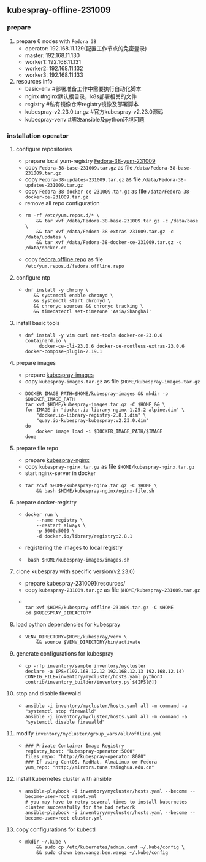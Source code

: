 ## kubespray-offline-231009

### prepare
1. prepare 6 nodes with `Fedora 38`
    * operator: 192.168.11.129(配置工作节点的免密登录)
    * master: 192.168.11.130
    * worker1: 192.168.11.131
    * worker2: 192.168.11.132
    * worker3: 192.168.11.133
2. resources info
    * basic-env #部署准备工作中需要执行自动化脚本
    * nginx #nginx默认根目录，k8s部署相关的文件
    * registry #私有镜像仓库registry镜像及部署脚本
    * kubespray-v2.23.0.tar.gz #官方kubespray-v2.23.0源码
    * kubespray-venv #解决ansible及python环境问题

### installation operator
1. configure repositories
    * prepare local yum-registry [Fedora-38-yum-231009](resources/Fedora-38-yum-231009.md)
    * copy `Fedora-38-base-231009.tar.gz` as file `/data/Fedora-38-base-231009.tar.gz`
    * copy `Fedora-38-updates-231009.tar.gz` as file `/data/Fedora-38-updates-231009.tar.gz`
    * copy `Fedora-38-docker-ce-231009.tar.gz` as file `/data/Fedora-38-docker-ce-231009.tar.gz`
    * remove all repo configuration
    * ```shell
      rm -rf /etc/yum.repos.d/* \
          && tar xvf /data/Fedora-38-base-231009.tar.gz -c /data/base \
          && tar xvf /data/Fedora-38-extras-231009.tar.gz -c /data/updates \
          && tar xvf /data/Fedora-38-docker-ce-231009.tar.gz -c /data/docker-ce
      ```
    * copy [fedora.offline.repo](resources/fedora.offline.repo.md) as file `/etc/yum.repos.d/fedora.offline.repo`
2. configure ntp
    * ```shell
      dnf install -y chrony \
         && systemctl enable chronyd \
         && systemctl start chronyd \
         && chronyc sources && chronyc tracking \
         && timedatectl set-timezone 'Asia/Shanghai'
      ```
3. install basic tools
    * ```shell
      dnf install -y vim curl net-tools docker-ce-23.0.6 containerd.io \
           docker-ce-cli-23.0.6 docker-ce-rootless-extras-23.0.6 docker-compose-plugin-2.19.1
      ```
4. prepare images
    * prepare [kubespray-images](resources/kubespray-images.md)
    * copy `kubespray-images.tar.gz` as file `$HOME/kubespray-images.tar.gz`
    * ```shell
      DOCKER_IMAGE_PATH=$HOME/kubespray-images && mkdir -p $DOCKER_IMAGE_PATH
      tar xvf $HOME/kubespray-images.tar.gz -C $HOME && \
      for IMAGE in "docker.io-library-nginx-1.25.2-alpine.dim" \
          "docker.io-library-registry-2.8.1.dim" \
          "quay.io-kubespray-kubespray:v2.23.0.dim"
      do
          docker image load -i $DOCKER_IMAGE_PATH/$IMAGE
      done
      ```
5. prepare file repo
    * prepare [kubespray-nginx](resources/kubespray-nginx.md)
    * copy `kubespray-nginx.tar.gz` as file `$HOME/kubespray-nginx.tar.gz`
    * start nginx-server in docker
    * ```shell
      tar zcvf $HOME/kubespray-nginx.tar.gz -C $HOME \
          && bash $HOME/kubespray-nginx/nginx-file.sh
      ```
6. prepare docker-registry
    * ```shell
      docker run \
          --name registry \
          --restart always \
          -p 5000:5000 \
          -d docker.io/library/registry:2.8.1
      ```
    * registering the images to local registry
    * ```shell
       bash $HOME/kubespray-images/images.sh
       ```
7. clone kubespray with specific version(v2.23.0)
    * prepare kubespray-231009](resources/
    * copy `kubespray-231009.tar.gz` as file `$HOME/kubespray-231009.tar.gz`
    * ```shell
      
      tar xvf $HOME/kubespray-offline-231009.tar.gz -C $HOME
      cd $KUBESPRAY_DIREACTORY
      ```
8. load python dependencies for kubespray
    * ```shell
      VENV_DIRECTORY=$HOME/kubespray/venv \
          && source $VENV_DIRECTORY/bin/activate
      ```



9. generate configurations for kubespray
    * ```shell
      cp -rfp inventory/sample inventory/mycluster
      declare -a IPS=(192.168.12.12 192.168.12.13 192.168.12.14)
      CONFIG_FILE=inventory/mycluster/hosts.yaml python3 contrib/inventory_builder/inventory.py ${IPS[@]}
      ```
10. stop and disable firewalld
    * ```shell
      ansible -i inventory/mycluster/hosts.yaml all -m command -a "systemctl stop firewalld"
      ansible -i inventory/mycluster/hosts.yaml all -m command -a "systemctl disable firewalld"
      ```
11. modify `inventory/mycluster/group_vars/all/offline.yml`
    * ```text
      ### Private Container Image Registry
      registry_host: "kubespray-operator:5000"
      files_repo: "http://kubespray-operator:8080"
      ### If using CentOS, RedHat, AlmaLinux or Fedora
      yum_repo: "http://mirrors.tuna.tsinghua.edu.cn"
      ```
12. install kubernetes cluster with ansible
     * ```shell
       ansible-playbook -i inventory/mycluster/hosts.yaml --become --become-user=root reset.yml
       # you may have to retry several times to install kubernetes cluster successfully for the bad network
       ansible-playbook -i inventory/mycluster/hosts.yaml --become --become-user=root cluster.yml
       ```
13. copy configurations for kubectl
     * ```shell
       mkdir ~/.kube \
           && sudo cp /etc/kubernetes/admin.conf ~/.kube/config \
           && sudo chown ben.wangz:ben.wangz ~/.kube/config
       ```